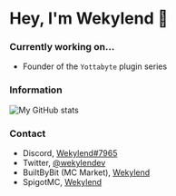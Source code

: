 # Hey, I'm Wekylend 👋

### Currently working on...
* Founder of the `Yottabyte` plugin series

### Information
![My GitHub stats](https://github-readme-stats.vercel.app/api?username=wekylend&count_private=true&theme=github_dark)

### Contact
* Discord, [Wekylend#7965](https://discord.gg/gntMFqnZyj)
* Twitter, [@wekylendev](https://twitter.com/wekylendev)
* BuiltByBit (MC Market), [Wekylend](https://builtbybit.com/creators/wekylend.106892/)
* SpigotMC, [Wekylend](https://www.spigotmc.org/resources/authors/wekylend.202065/)
